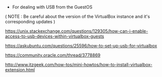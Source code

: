 - For dealing with USB from the GuestOS

( NOTE : Be careful about the version of the VirtualBox instance and it's corresponding updates )

https://unix.stackexchange.com/questions/129305/how-can-i-enable-access-to-usb-devices-within-virtualbox-guests

https://askubuntu.com/questions/25596/how-to-set-up-usb-for-virtualbox

https://community.oracle.com/thread/3778869

http://www.itzgeek.com/how-tos/mini-howtos/how-to-install-virtualbox-extension.html


